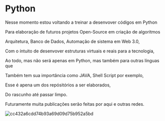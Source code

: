 # Python
Nesse momento estou voltando a treinar a desenvover códigos em Python

Para elaboração de futuros projetos Open-Source em criação de algoritmos

Arquitetura, Banco de Dados, Automação de sistema em Web 3.0,

Com o íntuito de desenvover estruturas virtuais e reais para a tecnologia,

Ao todo, mas não será apenas em Python, mas também para outras línguas que

Também tem sua importância como JAVA, Shell Script por exemplo,

Esse é apena um dos repósitórios a ser elaborados,

Do rascunho até passar limpo.

Futuramente muita publicações serão feitas por aqui e outras redes.

![cc432a6cdd74b93a69d09d75b952a5bd](https://github.com/Nicolau-369/Python2.5/assets/160781135/8eb6b416-9828-41dc-90f4-d350f2cdc948)

